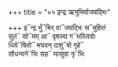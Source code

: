 +++
title = "०५ इन्द्र ऋभुभिर्वाजवद्भिः"

+++
इ᳓न्द्र र्भु᳓भिर् वा᳓जवद्भिः स᳓मुक्षितं  
सुतं᳓ सो᳓मम् आ᳓ वृषस्वा ग᳓भस्तियोः  
धिये᳓षितो᳓ मघवन् दाशु᳓षो गृहे᳓  
सौधन्वने᳓भिः सह᳓ मत्सुवा नृ᳓भिः